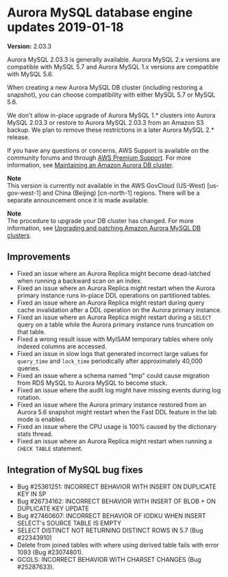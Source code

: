 # Aurora MySQL database engine updates 2019\-01\-18<a name="AuroraMySQL.Updates.2033"></a>

**Version:** 2\.03\.3

Aurora MySQL 2\.03\.3 is generally available\. Aurora MySQL 2\.x versions are compatible with MySQL 5\.7 and Aurora MySQL 1\.x versions are compatible with MySQL 5\.6\.

When creating a new Aurora MySQL DB cluster \(including restoring a snapshot\), you can choose compatibility with either MySQL 5\.7 or MySQL 5\.6\.

We don't allow in\-place upgrade of Aurora MySQL 1\.\* clusters into Aurora MySQL 2\.03\.3 or restore to Aurora MySQL 2\.03\.3 from an Amazon S3 backup\. We plan to remove these restrictions in a later Aurora MySQL 2\.\* release\.

If you have any questions or concerns, AWS Support is available on the community forums and through [AWS Premium Support](http://aws.amazon.com/support)\. For more information, see [Maintaining an Amazon Aurora DB cluster](USER_UpgradeDBInstance.Maintenance.md)\.

**Note**  
 This version is currently not available in the AWS GovCloud \(US\-West\) \[us\-gov\-west\-1\] and China \(Beijing\) \[cn\-north\-1\] regions\. There will be a separate announcement once it is made available\. 

**Note**  
The procedure to upgrade your DB cluster has changed\. For more information, see [Upgrading and patching Amazon Aurora MySQL DB clusters](AuroraMySQL.Updates.Patching.md)\.

## Improvements<a name="AuroraMySQL.Updates.2033.Improvements"></a>
+  Fixed an issue where an Aurora Replica might become dead\-latched when running a backward scan on an index\. 
+  Fixed an issue where an Aurora Replica might restart when the Aurora primary instance runs in\-place DDL operations on partitioned tables\. 
+  Fixed an issue where an Aurora Replica might restart during query cache invalidation after a DDL operation on the Aurora primary instance\. 
+  Fixed an issue where an Aurora Replica might restart during a `SELECT` query on a table while the Aurora primary instance runs truncation on that table\. 
+  Fixed a wrong result issue with MyISAM temporary tables where only indexed columns are accessed\. 
+  Fixed an issue in slow logs that generated incorrect large values for `query_time` and `lock_time` periodically after approximately 40,000 queries\. 
+  Fixed an issue where a schema named "tmp" could cause migration from RDS MySQL to Aurora MySQL to become stuck\. 
+  Fixed an issue where the audit log might have missing events during log rotation\. 
+  Fixed an issue where the Aurora primary instance restored from an Aurora 5\.6 snapshot might restart when the Fast DDL feature in the lab mode is enabled\. 
+  Fixed an issue where the CPU usage is 100% caused by the dictionary stats thread\. 
+  Fixed an issue where an Aurora Replica might restart when running a `CHECK TABLE` statement\. 

## Integration of MySQL bug fixes<a name="AuroraMySQL.Updates.2033.BugFixes"></a>
+  Bug \#25361251: INCORRECT BEHAVIOR WITH INSERT ON DUPLICATE KEY IN SP 
+  Bug \#26734162: INCORRECT BEHAVIOR WITH INSERT OF BLOB \+ ON DUPLICATE KEY UPDATE 
+  Bug \#27460607: INCORRECT BEHAVIOR OF IODKU WHEN INSERT SELECT's SOURCE TABLE IS EMPTY 
+  SELECT DISTINCT NOT RETURNING DISTINCT ROWS IN 5\.7 \(Bug \#22343910\) 
+  Delete from joined tables with where using derived table fails with error 1093 \(Bug \#23074801\)\. 
+  GCOLS: INCORRECT BEHAVIOR WITH CHARSET CHANGES \(Bug \#25287633\)\. 